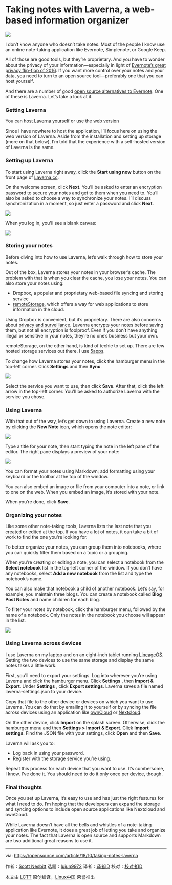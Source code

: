 Taking notes with Laverna, a web-based information organizer
======

![](https://opensource.com/sites/default/files/styles/image-full-size/public/lead-images/notebook-writing-pen.jpg?itok=uA3dCfu_)

I don’t know anyone who doesn’t take notes. Most of the people I know use an online note-taking application like Evernote, Simplenote, or Google Keep.

All of those are good tools, but they’re proprietary. And you have to wonder about the privacy of your information—especially in light of [Evernote’s great privacy flip-flop of 2016][1]. If you want more control over your notes and your data, you need to turn to an open source tool—preferably one that you can host yourself.

And there are a number of good [open source alternatives to Evernote][2]. One of these is Laverna. Let’s take a look at it.

### Getting Laverna

You can [host Laverna yourself][3] or use the [web version][4]

Since I have nowhere to host the application, I’ll focus here on using the web version of Laverna. Aside from the installation and setting up storage (more on that below), I’m told that the experience with a self-hosted version of Laverna is the same.

### Setting up Laverna

To start using Laverna right away, click the **Start using now** button on the front page of [Laverna.cc][5].

On the welcome screen, click **Next**. You’ll be asked to enter an encryption password to secure your notes and get to them when you need to. You’ll also be asked to choose a way to synchronize your notes. I’ll discuss synchronization in a moment, so just enter a password and click **Next**.

![](https://opensource.com/sites/default/files/uploads/laverna-set-password.png)

When you log in, you'll see a blank canvas:

![](https://opensource.com/sites/default/files/uploads/laverna-main-window.png)

### Storing your notes

Before diving into how to use Laverna, let’s walk through how to store your notes.

Out of the box, Laverna stores your notes in your browser’s cache. The problem with that is when you clear the cache, you lose your notes. You can also store your notes using:

  * Dropbox, a popular and proprietary web-based file syncing and storing service
  * [remoteStorage][6], which offers a way for web applications to store information in the cloud.



Using Dropbox is convenient, but it’s proprietary. There are also concerns about [privacy and surveillance][7]. Laverna encrypts your notes before saving them, but not all encryption is foolproof. Even if you don’t have anything illegal or sensitive in your notes, they’re no one’s business but your own.

remoteStorage, on the other hand, is kind of techie to set up. There are few hosted storage services out there. I use [5apps][8].

To change how Laverna stores your notes, click the hamburger menu in the top-left corner. Click **Settings** and then **Sync**.

![](https://opensource.com/sites/default/files/uploads/laverna-sync.png)

Select the service you want to use, then click **Save**. After that, click the left arrow in the top-left corner. You’ll be asked to authorize Laverna with the service you chose.

### Using Laverna

With that out of the way, let’s get down to using Laverna. Create a new note by clicking the **New Note** icon, which opens the note editor:

![](https://opensource.com/sites/default/files/uploads/laverna-new-note.png)

Type a title for your note, then start typing the note in the left pane of the editor. The right pane displays a preview of your note:

![](https://opensource.com/sites/default/files/uploads/laverna-writing-note.png)

You can format your notes using Markdown; add formatting using your keyboard or the toolbar at the top of the window.

You can also embed an image or file from your computer into a note, or link to one on the web. When you embed an image, it’s stored with your note.

When you’re done, click **Save**.

### Organizing your notes

Like some other note-taking tools, Laverna lists the last note that you created or edited at the top. If you have a lot of notes, it can take a bit of work to find the one you're looking for.

To better organize your notes, you can group them into notebooks, where you can quickly filter them based on a topic or a grouping.

When you’re creating or editing a note, you can select a notebook from the **Select notebook** list in the top-left corner of the window. If you don’t have any notebooks, select **Add a new notebook** from the list and type the notebook’s name.

You can also make that notebook a child of another notebook. Let’s say, for example, you maintain three blogs. You can create a notebook called **Blog Post Notes** and name children for each blog.

To filter your notes by notebook, click the hamburger menu, followed by the name of a notebook. Only the notes in the notebook you choose will appear in the list.

![](https://opensource.com/sites/default/files/uploads/laverna-notebook.png)

### Using Laverna across devices

I use Laverna on my laptop and on an eight-inch tablet running [LineageOS][9]. Getting the two devices to use the same storage and display the same notes takes a little work.

First, you’ll need to export your settings. Log into wherever you’re using Laverna and click the hamburger menu. Click **Settings** , then **Import & Export**. Under **Settings** , click **Export settings**. Laverna saves a file named laverna-settings.json to your device.

Copy that file to the other device or devices on which you want to use Laverna. You can do that by emailing it to yourself or by syncing the file across devices using an application like [ownCloud][10] or [Nextcloud][11].

On the other device, click **Import** on the splash screen. Otherwise, click the hamburger menu and then **Settings > Import & Export**. Click **Import settings**. Find the JSON file with your settings, click **Open** and then **Save**.

Laverna will ask you to:

  * Log back in using your password.
  * Register with the storage service you’re using.



Repeat this process for each device that you want to use. It’s cumbersome, I know. I’ve done it. You should need to do it only once per device, though.

### Final thoughts

Once you set up Laverna, it’s easy to use and has just the right features for what I need to do. I’m hoping that the developers can expand the storage and syncing options to include open source applications like Nextcloud and ownCloud.

While Laverna doesn’t have all the bells and whistles of a note-taking application like Evernote, it does a great job of letting you take and organize your notes. The fact that Laverna is open source and supports Markdown are two additional great reasons to use it.

--------------------------------------------------------------------------------

via: https://opensource.com/article/18/10/taking-notes-laverna

作者：[Scott Nesbitt][a]
选题：[lujun9972](https://github.com/lujun9972)
译者：[译者ID](https://github.com/译者ID)
校对：[校对者ID](https://github.com/校对者ID)

本文由 [LCTT](https://github.com/LCTT/TranslateProject) 原创编译，[Linux中国](https://linux.cn/) 荣誉推出

[a]: https://opensource.com/users/scottnesbitt
[1]: https://blog.evernote.com/blog/2016/12/15/evernote-revisits-privacy-policy/
[2]: https://opensource.com/life/16/8/open-source-alternatives-evernote
[3]: https://github.com/Laverna/laverna
[4]: https://laverna.cc/
[5]: http://laverna.cc/
[6]: https://remotestorage.io/
[7]: https://www.zdnet.com/article/dropbox-faces-questions-over-claims-of-improper-data-sharing/
[8]: https://5apps.com/storage/beta
[9]: https://lineageos.org/
[10]: https://owncloud.com/
[11]: https://nextcloud.com/
